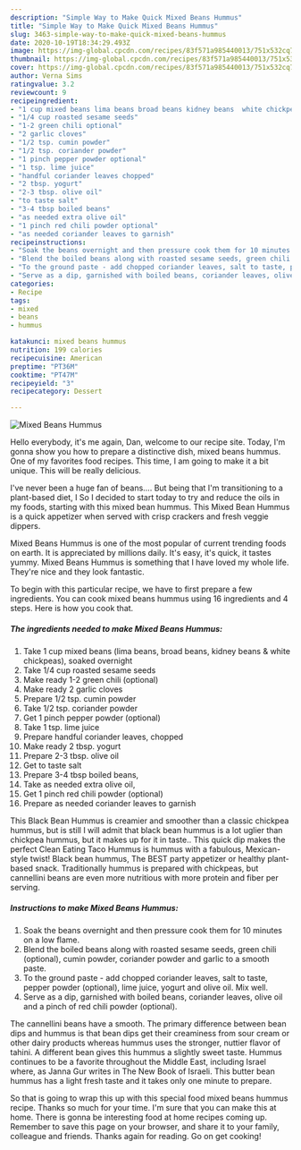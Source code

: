 ```yaml
---
description: "Simple Way to Make Quick Mixed Beans Hummus"
title: "Simple Way to Make Quick Mixed Beans Hummus"
slug: 3463-simple-way-to-make-quick-mixed-beans-hummus
date: 2020-10-19T18:34:29.493Z
image: https://img-global.cpcdn.com/recipes/83f571a985440013/751x532cq70/mixed-beans-hummus-recipe-main-photo.jpg
thumbnail: https://img-global.cpcdn.com/recipes/83f571a985440013/751x532cq70/mixed-beans-hummus-recipe-main-photo.jpg
cover: https://img-global.cpcdn.com/recipes/83f571a985440013/751x532cq70/mixed-beans-hummus-recipe-main-photo.jpg
author: Verna Sims
ratingvalue: 3.2
reviewcount: 9
recipeingredient:
- "1 cup mixed beans lima beans broad beans kidney beans  white chickpeas soaked overnight"
- "1/4 cup roasted sesame seeds"
- "1-2 green chili optional"
- "2 garlic cloves"
- "1/2 tsp. cumin powder"
- "1/2 tsp. coriander powder"
- "1 pinch pepper powder optional"
- "1 tsp. lime juice"
- "handful coriander leaves chopped"
- "2 tbsp. yogurt"
- "2-3 tbsp. olive oil"
- "to taste salt"
- "3-4 tbsp boiled beans"
- "as needed extra olive oil"
- "1 pinch red chili powder optional"
- "as needed coriander leaves to garnish"
recipeinstructions:
- "Soak the beans overnight and then pressure cook them for 10 minutes on a low flame."
- "Blend the boiled beans along with roasted sesame seeds, green chili (optional), cumin powder, coriander powder and garlic to a smooth paste."
- "To the ground paste - add chopped coriander leaves, salt to taste, pepper powder (optional), lime juice, yogurt and olive oil. Mix well."
- "Serve as a dip, garnished with boiled beans, coriander leaves, olive oil and a pinch of red chili powder (optional)."
categories:
- Recipe
tags:
- mixed
- beans
- hummus

katakunci: mixed beans hummus 
nutrition: 199 calories
recipecuisine: American
preptime: "PT36M"
cooktime: "PT47M"
recipeyield: "3"
recipecategory: Dessert

---
```



![Mixed Beans Hummus](https://img-global.cpcdn.com/recipes/83f571a985440013/751x532cq70/mixed-beans-hummus-recipe-main-photo.jpg)

Hello everybody, it's me again, Dan, welcome to our recipe site. Today, I'm gonna show you how to prepare a distinctive dish, mixed beans hummus. One of my favorites food recipes. This time, I am going to make it a bit unique. This will be really delicious.

I&#39;ve never been a huge fan of beans…. But being that I&#39;m transitioning to a plant-based diet, I So I decided to start today to try and reduce the oils in my foods, starting with this mixed bean hummus. This Mixed Bean Hummus is a quick appetizer when served with crisp crackers and fresh veggie dippers.

Mixed Beans Hummus is one of the most popular of current trending foods on earth. It is appreciated by millions daily. It's easy, it's quick, it tastes yummy. Mixed Beans Hummus is something that I have loved my whole life. They're nice and they look fantastic.


To begin with this particular recipe, we have to first prepare a few ingredients. You can cook mixed beans hummus using 16 ingredients and 4 steps. Here is how you cook that.

<!--inarticleads1-->

##### The ingredients needed to make Mixed Beans Hummus:

1. Take 1 cup mixed beans (lima beans, broad beans, kidney beans &amp; white chickpeas), soaked overnight
1. Take 1/4 cup roasted sesame seeds
1. Make ready 1-2 green chili (optional)
1. Make ready 2 garlic cloves
1. Prepare 1/2 tsp. cumin powder
1. Take 1/2 tsp. coriander powder
1. Get 1 pinch pepper powder (optional)
1. Take 1 tsp. lime juice
1. Prepare handful coriander leaves, chopped
1. Make ready 2 tbsp. yogurt
1. Prepare 2-3 tbsp. olive oil
1. Get to taste salt
1. Prepare 3-4 tbsp boiled beans,
1. Take as needed extra olive oil,
1. Get 1 pinch red chili powder (optional)
1. Prepare as needed coriander leaves to garnish


This Black Bean Hummus is creamier and smoother than a classic chickpea hummus, but is still I will admit that black bean hummus is a lot uglier than chickpea hummus, but it makes up for it in taste.. This quick dip makes the perfect Clean Eating Taco Hummus is hummus with a fabulous, Mexican-style twist! Black bean hummus, The BEST party appetizer or healthy plant-based snack. Traditionally hummus is prepared with chickpeas, but cannellini beans are even more nutritious with more protein and fiber per serving. 

<!--inarticleads2-->

##### Instructions to make Mixed Beans Hummus:

1. Soak the beans overnight and then pressure cook them for 10 minutes on a low flame.
1. Blend the boiled beans along with roasted sesame seeds, green chili (optional), cumin powder, coriander powder and garlic to a smooth paste.
1. To the ground paste - add chopped coriander leaves, salt to taste, pepper powder (optional), lime juice, yogurt and olive oil. Mix well.
1. Serve as a dip, garnished with boiled beans, coriander leaves, olive oil and a pinch of red chili powder (optional).


The cannellini beans have a smooth. The primary difference between bean dips and hummus is that bean dips get their creaminess from sour cream or other dairy products whereas hummus uses the stronger, nuttier flavor of tahini. A different bean gives this hummus a slightly sweet taste. Hummus continues to be a favorite throughout the Middle East, including Israel where, as Janna Gur writes in The New Book of Israeli. This butter bean hummus has a light fresh taste and it takes only one minute to prepare. 

So that is going to wrap this up with this special food mixed beans hummus recipe. Thanks so much for your time. I'm sure that you can make this at home. There is gonna be interesting food at home recipes coming up. Remember to save this page on your browser, and share it to your family, colleague and friends. Thanks again for reading. Go on get cooking!
